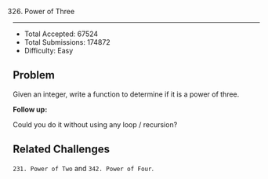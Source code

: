 326. Power of Three
---

- Total Accepted: 67524
- Total Submissions: 174872
- Difficulty: Easy


Problem
---
Given an integer, write a function to determine if it is a power of three.

**Follow up:**

Could you do it without using any loop / recursion?


Related Challenges
---
`231. Power of Two` and `342. Power of Four`.